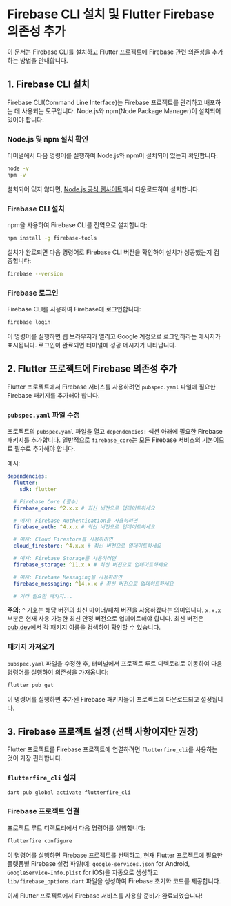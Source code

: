 # Firebase CLI 설치 및 Flutter Firebase 의존성 추가

이 문서는 Firebase CLI를 설치하고 Flutter 프로젝트에 Firebase 관련 의존성을 추가하는 방법을 안내합니다.

## 1. Firebase CLI 설치

Firebase CLI(Command Line Interface)는 Firebase 프로젝트를 관리하고 배포하는 데 사용되는 도구입니다. Node.js와 npm(Node Package Manager)이 설치되어 있어야 합니다.

### Node.js 및 npm 설치 확인

터미널에서 다음 명령어를 실행하여 Node.js와 npm이 설치되어 있는지 확인합니다:

```bash
node -v
npm -v
```

설치되어 있지 않다면, [Node.js 공식 웹사이트](https://nodejs.org/)에서 다운로드하여 설치합니다.

### Firebase CLI 설치

npm을 사용하여 Firebase CLI를 전역으로 설치합니다:

```bash
npm install -g firebase-tools
```

설치가 완료되면 다음 명령어로 Firebase CLI 버전을 확인하여 설치가 성공했는지 검증합니다:

```bash
firebase --version
```

### Firebase 로그인

Firebase CLI를 사용하여 Firebase에 로그인합니다:

```bash
firebase login
```

이 명령어를 실행하면 웹 브라우저가 열리고 Google 계정으로 로그인하라는 메시지가 표시됩니다. 로그인이 완료되면 터미널에 성공 메시지가 나타납니다.

## 2. Flutter 프로젝트에 Firebase 의존성 추가

Flutter 프로젝트에서 Firebase 서비스를 사용하려면 `pubspec.yaml` 파일에 필요한 Firebase 패키지를 추가해야 합니다.

### `pubspec.yaml` 파일 수정

프로젝트의 `pubspec.yaml` 파일을 열고 `dependencies:` 섹션 아래에 필요한 Firebase 패키지를 추가합니다. 일반적으로 `firebase_core`는 모든 Firebase 서비스의 기본이므로 필수로 추가해야 합니다.

예시:

```yaml
dependencies:
  flutter:
    sdk: flutter

  # Firebase Core (필수)
  firebase_core: ^2.x.x # 최신 버전으로 업데이트하세요

  # 예시: Firebase Authentication을 사용하려면
  firebase_auth: ^4.x.x # 최신 버전으로 업데이트하세요

  # 예시: Cloud Firestore를 사용하려면
  cloud_firestore: ^4.x.x # 최신 버전으로 업데이트하세요

  # 예시: Firebase Storage를 사용하려면
  firebase_storage: ^11.x.x # 최신 버전으로 업데이트하세요

  # 예시: Firebase Messaging을 사용하려면
  firebase_messaging: ^14.x.x # 최신 버전으로 업데이트하세요

  # 기타 필요한 패키지...
```

**주의:** `^` 기호는 해당 버전의 최신 마이너/패치 버전을 사용하겠다는 의미입니다. `x.x.x` 부분은 현재 사용 가능한 최신 안정 버전으로 업데이트해야 합니다. 최신 버전은 [pub.dev](https://pub.dev/)에서 각 패키지 이름을 검색하여 확인할 수 있습니다.

### 패키지 가져오기

`pubspec.yaml` 파일을 수정한 후, 터미널에서 프로젝트 루트 디렉토리로 이동하여 다음 명령어를 실행하여 의존성을 가져옵니다:

```bash
flutter pub get
```

이 명령어를 실행하면 추가된 Firebase 패키지들이 프로젝트에 다운로드되고 설정됩니다.

## 3. Firebase 프로젝트 설정 (선택 사항이지만 권장)

Flutter 프로젝트를 Firebase 프로젝트에 연결하려면 `flutterfire_cli`를 사용하는 것이 가장 편리합니다.

### `flutterfire_cli` 설치

```bash
dart pub global activate flutterfire_cli
```

### Firebase 프로젝트 연결

프로젝트 루트 디렉토리에서 다음 명령어를 실행합니다:

```bash
flutterfire configure
```

이 명령어를 실행하면 Firebase 프로젝트를 선택하고, 현재 Flutter 프로젝트에 필요한 플랫폼별 Firebase 설정 파일(예: `google-services.json` for Android, `GoogleService-Info.plist` for iOS)을 자동으로 생성하고 `lib/firebase_options.dart` 파일을 생성하여 Firebase 초기화 코드를 제공합니다.

이제 Flutter 프로젝트에서 Firebase 서비스를 사용할 준비가 완료되었습니다!